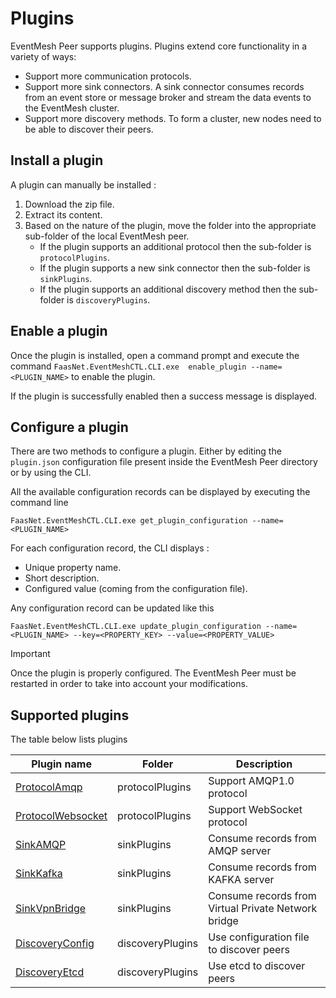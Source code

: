 # Plugins

EventMesh Peer supports plugins. Plugins extend core functionality in a variety of ways: 
* Support more communication protocols.
* Support more sink connectors. A sink connector consumes records from an event store or message broker and stream the data events to the EventMesh cluster.
* Support more discovery methods. To form a cluster, new nodes need to be able to discover their peers.

## Install a plugin

A plugin can manually be installed :
1. Download the zip file.
2. Extract its content.
3. Based on the nature of the plugin, move the folder into the appropriate sub-folder of the local EventMesh peer.
   * If the plugin supports an additional protocol then the sub-folder is `protocolPlugins`.
   * If the plugin supports a new sink connector then the sub-folder is `sinkPlugins`.
   * If the plugin supports an additional discovery method then the sub-folder is `discoveryPlugins`.

## Enable a plugin

Once the plugin is installed, open a command prompt and execute the command `FaasNet.EventMeshCTL.CLI.exe  enable_plugin --name=<PLUGIN_NAME>` to enable the plugin.

If the plugin is successfully enabled then a success message is displayed.

## Configure a plugin

There are two methods to configure a plugin. Either by editing the `plugin.json` configuration file present inside the EventMesh Peer directory or by using the CLI.

All the available configuration records can be displayed by executing the command line 

```
FaasNet.EventMeshCTL.CLI.exe get_plugin_configuration --name=<PLUGIN_NAME>
```

For each configuration record, the CLI displays :
* Unique property name.
* Short description.
* Configured value (coming from the configuration file).

Any configuration record can be updated like this 

```
FaasNet.EventMeshCTL.CLI.exe update_plugin_configuration --name=<PLUGIN_NAME> --key=<PROPERTY_KEY> --value=<PROPERTY_VALUE>
```

> [!IMPORTANT]
> Once the plugin is properly configured. The EventMesh Peer must be restarted in order to take into account your modifications.

## Supported plugins

The table below lists plugins

| Plugin name                                 | Folder           | Description                                         |
| ------------------------------------------- | ---------------- | --------------------------------------------------- |
| [ProtocolAmqp](pluginamqp.md)               | protocolPlugins  | Support AMQP1.0 protocol                            |
| [ProtocolWebsocket](pluginwebsocket.md)     | protocolPlugins  | Support WebSocket protocol                          |
| [SinkAMQP](pluginsinkamqp.md)               | sinkPlugins      | Consume records from AMQP server                    |
| [SinkKafka](pluginsinkkafka.md)             | sinkPlugins      | Consume records from KAFKA server                   |
| [SinkVpnBridge](pluginsinkvpnbridge.md)     | sinkPlugins      | Consume records from Virtual Private Network bridge |
| [DiscoveryConfig](plugindiscoveryconfig.md) | discoveryPlugins | Use configuration file to discover peers            |
| [DiscoveryEtcd](plugindiscoveryetcd.md)     | discoveryPlugins | Use etcd to discover peers                          |